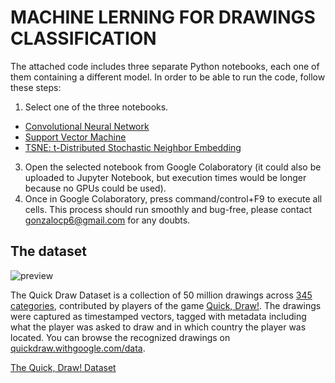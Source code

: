 # MACHINE LERNING FOR DRAWINGS CLASSIFICATION

The attached code includes three separate Python notebooks, each one of them containing a different model.
In order to be able to run the code, follow these steps:
1. Select one of the three notebooks.
  - [Convolutional Neural Network](code/cnn.ipynb)
  - [Support Vector Machine](code/svm.ipynb)
  - [TSNE: t-Distributed Stochastic Neighbor Embedding](code/tsne.ipynb)
3. Open the selected notebook from Google Colaboratory (it could also be uploaded to Jupyter Notebook, but execution times would be longer because no GPUs could be used).
4. Once in Google Colaboratory, press command/control+F9 to execute all cells.
This process should run smoothly and bug-free, please contact gonzalocp6@gmail.com for any doubts.  


## The dataset
![preview](https://github.com/googlecreativelab/quickdraw-dataset/blob/master/preview.jpg)

The Quick Draw Dataset is a collection of 50 million drawings across [345 categories](categories.txt), contributed by players of the game [Quick, Draw!](https://quickdraw.withgoogle.com). The drawings were captured as timestamped vectors, tagged with metadata including what the player was asked to draw and in which country the player was located. You can browse the recognized drawings on [quickdraw.withgoogle.com/data](https://quickdraw.withgoogle.com/data).

[The Quick, Draw! Dataset](https://github.com/googlecreativelab/quickdraw-dataset)
